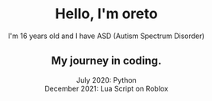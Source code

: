 <h1 align="center">Hello, I'm oreto</h1>

<p align="center">
I'm 16 years old and I have ASD (Autism Spectrum Disorder)
</p>

<h2 align="center">My journey in coding.</h2>

<p align="center">
July 2020: Python <br/>
December 2021: Lua Script on Roblox <br/>
</p>
